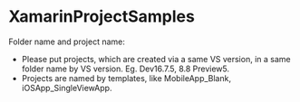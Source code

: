 # XamarinProjectSamples

Folder name and project name:

   - Please put projects, which are created via a same VS version, in a same folder name by VS version. Eg. Dev16.7.5, 8.8 Preview5.
   - Projects are named by templates, like MobileApp_Blank, iOSApp_SingleViewApp.